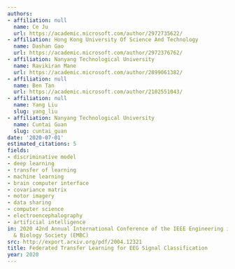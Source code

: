 ```yaml
---
authors:
- affiliation: null
  name: Ce Ju
  url: https://academic.microsoft.com/author/2972735622/
- affiliation: Hong Kong University Of Science And Technology
  name: Dashan Gao
  url: https://academic.microsoft.com/author/2972376762/
- affiliation: Nanyang Technological University
  name: Ravikiran Mane
  url: https://academic.microsoft.com/author/2899061382/
- affiliation: null
  name: Ben Tan
  url: https://academic.microsoft.com/author/2102551043/
- affiliation: null
  name: Yang Liu
  slug: yang_liu
- affiliation: Nanyang Technological University
  name: Cuntai Guan
  slug: cuntai_guan
date: '2020-07-01'
estimated_citations: 5
fields:
- discriminative model
- deep learning
- transfer of learning
- machine learning
- brain computer interface
- covariance matrix
- motor imagery
- data sharing
- computer science
- electroencephalography
- artificial intelligence
in: 2020 42nd Annual International Conference of the IEEE Engineering in Medicine
  & Biology Society (EMBC)
src: http://export.arxiv.org/pdf/2004.12321
title: Federated Transfer Learning for EEG Signal Classification
year: 2020
---
```

